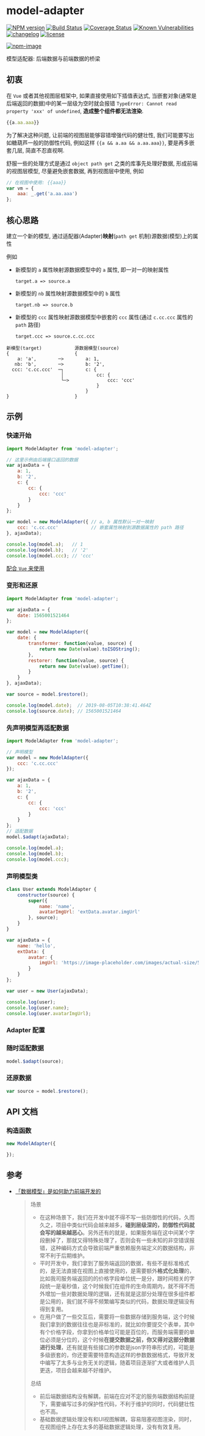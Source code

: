 # model-adapter

[![NPM version][npm-image]][npm-url] [![Build Status][ci-status-image]][ci-status-url] [![Coverage Status][coverage-status-image]][coverage-status-url] [![Known Vulnerabilities][vulnerabilities-status-image]][vulnerabilities-status-url] [![changelog][changelog-image]][changelog-url] [![license][license-image]][license-url]

[vulnerabilities-status-image]: https://snyk.io/test/npm/model-adapter/badge.svg
[vulnerabilities-status-url]: https://snyk.io/test/npm/model-adapter
[ci-status-image]: https://travis-ci.org/ufologist/model-adapter.svg?branch=master
[ci-status-url]: https://travis-ci.org/ufologist/model-adapter
[coverage-status-image]: https://coveralls.io/repos/github/ufologist/model-adapter/badge.svg?branch=master
[coverage-status-url]: https://coveralls.io/github/ufologist/model-adapter
[npm-image]: https://img.shields.io/npm/v/model-adapter.svg?style=flat-square
[npm-url]: https://npmjs.org/package/model-adapter
[license-image]: https://img.shields.io/github/license/ufologist/model-adapter.svg
[license-url]: https://github.com/ufologist/model-adapter/blob/master/LICENSE
[changelog-image]: https://img.shields.io/badge/CHANGE-LOG-blue.svg?style=flat-square
[changelog-url]: https://github.com/ufologist/model-adapter/blob/master/CHANGELOG.md

[![npm-image](https://nodei.co/npm/model-adapter.png?downloads=true&downloadRank=true&stars=true)](https://npmjs.com/package/model-adapter)

模型适配器: 后端数据与前端数据的桥梁

## 初衷

在 `Vue` 或者其他视图层框架中, 如果直接使用如下插值表达式, 当嵌套对象(通常是后端返回的数据)中的某一层级为空时就会报错 `TypeError: Cannot read property 'xxx' of undefined`, **造成整个组件都无法渲染**.

```javascript
{{a.aa.aaa}}
```

为了解决这种问题, 让前端的视图层能够容错增强代码的健壮性, 我们可能要写出如糖葫芦一般的防御性代码, 例如这样 `{{a && a.aa && a.aa.aaa}}`, 要是再多嵌套几层, 简直不忍直视啊.

舒服一些的处理方式是通过 `object path get` 之类的库事先处理好数据, 形成前端的视图层模型, 尽量避免嵌套数据, 再到视图层中使用, 例如

```javascript
// 在视图中使用: {{aaa}}
var vm = {
    aaa: _.get('a.aa.aaa')
};
```

## 核心思路

建立一个新的模型, 通过适配器(Adapter)**映射**(`path get` 机制)源数据(模型)上的属性

例如
* 新模型的 `a` 属性映射源数据模型中的 `a` 属性, 即一对一的映射属性

  `target.a => source.a`
* 新模型的 `nb` 属性映射源数据模型中的 `b` 属性

  `target.nb => source.b`
* 新模型的 `ccc` 属性映射源数据模型中嵌套的 `ccc` 属性(通过 `c.cc.ccc` 属性的 `path` 路径)

  `target.ccc => source.c.cc.ccc`

```
新模型(target)            源数据模型(source)
{                        {
    a: 'a',        ─>        a: 1,
   nb: 'b',        ─>        b: '2',
  ccc: 'c.cc.ccc'  ─┐        c: {
                    │            cc: {
                    └─>              ccc: 'ccc'
                                 }
                             }
}                        }
```

## 示例

### 快速开始

```javascript
import ModelAdapter from 'model-adapter';

// 这里示例由后端接口返回的数据
var ajaxData = {
    a: 1,
    b: '2',
    c: {
        cc: {
            ccc: 'ccc'
        }
    }
};

var model = new ModelAdapter({ // a, b 属性默认一对一映射
    ccc: 'c.cc.ccc'            // 嵌套属性映射到源数据属性的 path 路径
}, ajaxData);

console.log(model.a);   // 1
console.log(model.b);   // '2'
console.log(model.ccc); // 'ccc'
```

[配合 `Vue` 来使用](https://raw.githack.com/ufologist/model-adapter/master/test/vue-with-model-adapter.html)

### 变形和还原

```javascript
import ModelAdapter from 'model-adapter';

var ajaxData = {
    date: 1565001521464
};

var model = new ModelAdapter({
    date: {
        transformer: function(value, source) {
            return new Date(value).toISOString();
        },
        restorer: function(value, source) {
            return new Date(value).getTime();
        }
    }
}, ajaxData);

var source = model.$restore();

console.log(model.date);  // 2019-08-05T10:38:41.464Z
console.log(source.date); // 1565001521464
```

### 先声明模型再适配数据

```javascript
import ModelAdapter from 'model-adapter';

// 声明模型
var model = new ModelAdapter({
    ccc: 'c.cc.ccc'
});

var ajaxData = {
    a: 1,
    b: '2',
    c: {
        cc: {
            ccc: 'ccc'
        }
    }
};
// 适配数据
model.$adapt(ajaxData);

console.log(model.a);
console.log(model.b);
console.log(model.ccc);
```

### 声明模型类

```javascript
class User extends ModelAdapter {
    constructor(source) {
        super({
            name: 'name',
            avatarImgUrl: 'extData.avatar.imgUrl'
        }, source);
    }
}

var ajaxData = {
    name: 'hello',
    extData: {
        avatar: {
            imgUrl: 'https://image-placeholder.com/images/actual-size/57x57.png'
        }
    }
};

var user = new User(ajaxData);

console.log(user);
console.log(user.name);
console.log(user.avatarImgUrl);
```

### Adapter 配置

### 随时适配数据

```javascript
model.$adapt(source);
```

### 还原数据

```javascript
var source = model.$restore();
```

## API 文档

### 构造函数

```javascript
new ModelAdapter({

});
```

## 参考

* [「数据模型」是如何助力前端开发的](https://mp.weixin.qq.com/s/q6xybux0fhrUz5HE5TY0aA)

  > 场景
  > * 在这种场景下，我们在开发中就不得不写一些防御性的代码，久而久之，项目中类似代码会越来越多，**碰到层级深的，防御性代码就会写的越来越恶心**。另外还有的就是，如果服务端在这中间某个字段删掉了，那就又得特殊处理了，否则会有一些未知的非空错误报错，这种编码方式会导致前端严重依赖服务端定义的数据结构，非常不利于后期维护。
  > * 平时开发中，我们拿到了服务端返回的数据，有些不是标准格式的，是无法直接在视图上直接使用的，是需要额外**格式化处理**的，比如我司服务端返回的的价格字段单位统一是分，跟时间相关的字段统一是毫秒值，这个时候我们在组件的生命周期内，就不得不而外增加一些对数据处理的逻辑，还有就是这部分处理在很多组件都是公用的，我们就不得不频繁编写类似的代码，数据处理逻辑没有得到复用。
  > * 在用户做了一些交互后，需要将一些数据存储到服务端，这个时候我们拿到的数据往往也是非标准的，就比如你要提交个表单，其中有个价格字段，你拿到价格单位可能是百位的，而服务端需要的单位必须是分位的，这个时候**在提交数据之前，你又得对这部分数据进行处理**，还有就是有些接口的参数是json字符串形式的，可能是多级嵌套的，你还要需要特意构造这样的参数数据格式，导致开发中编写了太多与业务无关的逻辑，随着项目逐渐扩大或者维护人员更迭，项目会越来越不好维护。
  >
  > 总结
  > * 前后端数据结构没有解耦，前端在应对不定的服务端数据结构前提下，需要编写过多的保护性代码，不利于维护的同时，代码健壮性也不高。
  > * 基础数据逻辑处理没有和UI视图解耦，容易阻塞视图渲染，同时，在视图组件上存在太多的基础数据逻辑处理，没有有效复用。